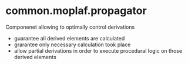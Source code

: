 common.moplaf.propagator
========================

Componenet allowing to optimally control derivations
 - guarantee all derived elements are calculated
 - grarantee only necessary calculation took place
 - allow partial derivations in order to execute procedural logic on those derived elements
